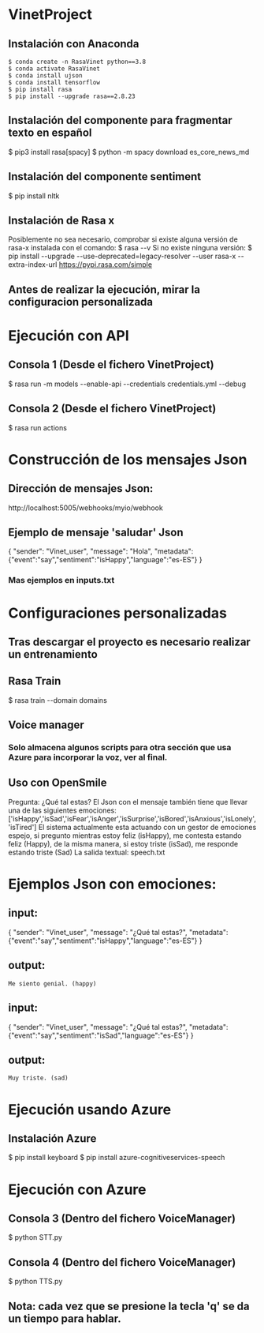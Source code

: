 ﻿# VinetProject
## Instalación con Anaconda
```
$ conda create -n RasaVinet python==3.8
$ conda activate RasaVinet 
$ conda install ujson
$ conda install tensorflow
$ pip install rasa
$ pip install --upgrade rasa==2.8.23
```
## Instalación del componente para fragmentar texto en español
$ pip3 install rasa[spacy]
$ python -m spacy download es_core_news_md

## Instalación del componente sentiment
$ pip install nltk

## Instalación de Rasa x 
Posiblemente no sea necesario, comprobar si existe alguna versión de rasa-x instalada con el comando:
$ rasa --v
Si no existe ninguna versión:
$ pip install --upgrade --use-deprecated=legacy-resolver --user rasa-x --extra-index-url https://pypi.rasa.com/simple

## Antes de realizar la ejecución, mirar la configuracion personalizada

# Ejecución con API 
## Consola 1 (Desde el fichero VinetProject)
$ rasa run -m models --enable-api --credentials credentials.yml --debug
## Consola 2 (Desde el fichero VinetProject)
$ rasa run actions

# Construcción de los mensajes Json
## Dirección de mensajes Json:
http://localhost:5005/webhooks/myio/webhook

## Ejemplo de mensaje 'saludar' Json
{
    "sender": "Vinet_user",
    "message": "Hola",
    "metadata": {"event":"say","sentiment":"isHappy","language":"es-ES"} 
}
### Mas ejemplos en inputs.txt

# Configuraciones personalizadas 
## Tras descargar el proyecto es necesario realizar un entrenamiento
## Rasa Train
$ rasa train --domain domains

## Voice manager
### Solo almacena algunos scripts para otra sección que usa Azure para incorporar la voz, ver al final.

## Uso con OpenSmile
Pregunta: ¿Qué tal estas?
El Json con el mensaje también tiene que llevar una de las siguientes emociones:
['isHappy','isSad','isFear','isAnger','isSurprise','isBored','isAnxious','isLonely','isTired']
El sistema actualmente esta actuando con un gestor de emociones espejo, si pregunto mientras estoy feliz (isHappy),
me contesta estando feliz (Happy), de la misma manera, si estoy triste (isSad), me responde estando triste (Sad)
La salida textual: speech.txt

# Ejemplos Json con emociones:
## input:
{
    "sender": "Vinet_user",
    "message": "¿Qué tal estas?",
    "metadata": {"event":"say","sentiment":"isHappy","language":"es-ES"}
}
## output:
	Me siento genial. (happy)
## input:
{
    "sender": "Vinet_user",
    "message": "¿Qué tal estas?",
    "metadata": {"event":"say","sentiment":"isSad","language":"es-ES"}
}
## output:
	Muy triste. (sad)

# Ejecución usando Azure
## Instalación Azure 
$ pip install keyboard
$ pip install azure-cognitiveservices-speech

# Ejecución con Azure 
## Consola 3 (Dentro del fichero VoiceManager)
$ python STT.py
## Consola 4 (Dentro del fichero VoiceManager)
$ python TTS.py

## Nota: cada vez que se presione la tecla 'q' se da un tiempo para hablar. 
